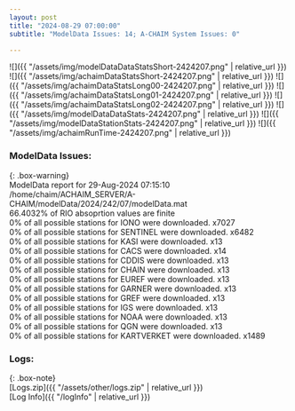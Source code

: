 ```yaml
---
layout: post
title: "2024-08-29 07:00:00"
subtitle: "ModelData Issues: 14; A-CHAIM System Issues: 0"

---
```


![]({{ "/assets/img/modelDataDataStatsShort-2424207.png" | relative_url }})
![]({{ "/assets/img/achaimDataStatsShort-2424207.png" | relative_url }})
![]({{ "/assets/img/achaimDataStatsLong00-2424207.png" | relative_url }})
![]({{ "/assets/img/achaimDataStatsLong01-2424207.png" | relative_url }})
![]({{ "/assets/img/achaimDataStatsLong02-2424207.png" | relative_url }})
![]({{ "/assets/img/modelDataDataStats-2424207.png" | relative_url }})
![]({{ "/assets/img/modelDataStationStats-2424207.png" | relative_url }})
![]({{ "/assets/img/achaimRunTime-2424207.png" | relative_url }})


### ModelData Issues:  
  
{: .box-warning}  
 ModelData report for 29-Aug-2024 07:15:10   
 /home/chaim/ACHAIM_SERVER/A-CHAIM/modelData/2024/242/07/modelData.mat   
 66.4032% of RIO absoprtion values are finite   
 0% of all possible stations for IONO were downloaded. x7027   
 0% of all possible stations for SENTINEL were downloaded. x6482   
 0% of all possible stations for KASI were downloaded. x13   
 0% of all possible stations for CACS were downloaded. x14   
 0% of all possible stations for CDDIS were downloaded. x13   
 0% of all possible stations for CHAIN were downloaded. x13   
 0% of all possible stations for EUREF were downloaded. x13   
 0% of all possible stations for GARNER were downloaded. x13   
 0% of all possible stations for GREF were downloaded. x13   
 0% of all possible stations for IGS were downloaded. x13   
 0% of all possible stations for NOAA were downloaded. x13   
 0% of all possible stations for QGN were downloaded. x13   
 0% of all possible stations for KARTVERKET were downloaded. x1489   
  


### Logs:  
  
{: .box-note}  
[Logs.zip]({{ "/assets/other/logs.zip" | relative_url }})  
[Log Info]({{ "/logInfo" | relative_url }})  
